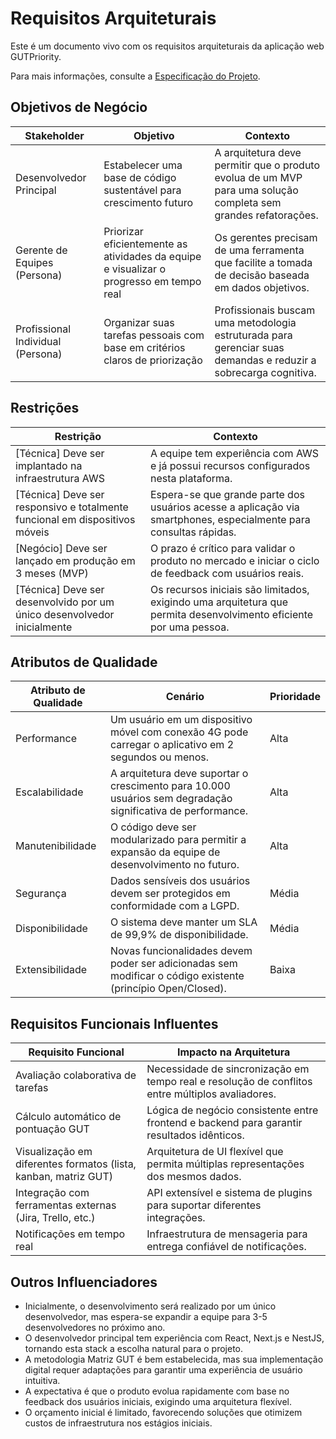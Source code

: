 # Requisitos Arquiteturais

Este é um documento vivo com os requisitos arquiteturais da aplicação web GUTPriority.

Para mais informações, consulte a [Especificação do Projeto](./project-spec.md).

## Objetivos de Negócio

| Stakeholder                      | Objetivo                                                                                | Contexto                                                                                                                |
| -------------------------------- | --------------------------------------------------------------------------------------- | ----------------------------------------------------------------------------------------------------------------------- |
| Desenvolvedor Principal          | Estabelecer uma base de código sustentável para crescimento futuro                      | A arquitetura deve permitir que o produto evolua de um MVP para uma solução completa sem grandes refatorações.         |
| Gerente de Equipes (Persona)     | Priorizar eficientemente as atividades da equipe e visualizar o progresso em tempo real | Os gerentes precisam de uma ferramenta que facilite a tomada de decisão baseada em dados objetivos.                    |
| Profissional Individual (Persona)| Organizar suas tarefas pessoais com base em critérios claros de priorização             | Profissionais buscam uma metodologia estruturada para gerenciar suas demandas e reduzir a sobrecarga cognitiva.        |

## Restrições

| Restrição                                                                | Contexto                                                                                                                |
| ------------------------------------------------------------------------ | ----------------------------------------------------------------------------------------------------------------------- |
| [Técnica] Deve ser implantado na infraestrutura AWS                      | A equipe tem experiência com AWS e já possui recursos configurados nesta plataforma.                                    |
| [Técnica] Deve ser responsivo e totalmente funcional em dispositivos móveis | Espera-se que grande parte dos usuários acesse a aplicação via smartphones, especialmente para consultas rápidas.    |
| [Negócio] Deve ser lançado em produção em 3 meses (MVP)                  | O prazo é crítico para validar o produto no mercado e iniciar o ciclo de feedback com usuários reais.                  |
| [Técnica] Deve ser desenvolvido por um único desenvolvedor inicialmente  | Os recursos iniciais são limitados, exigindo uma arquitetura que permita desenvolvimento eficiente por uma pessoa.      |

## Atributos de Qualidade

| Atributo de Qualidade | Cenário                                                                                                      | Prioridade |
| --------------------- | ------------------------------------------------------------------------------------------------------------ | ---------- |
| Performance           | Um usuário em um dispositivo móvel com conexão 4G pode carregar o aplicativo em 2 segundos ou menos.         | Alta       |
| Escalabilidade        | A arquitetura deve suportar o crescimento para 10.000 usuários sem degradação significativa de performance.  | Alta       |
| Manutenibilidade      | O código deve ser modularizado para permitir a expansão da equipe de desenvolvimento no futuro.              | Alta       |
| Segurança             | Dados sensíveis dos usuários devem ser protegidos em conformidade com a LGPD.                                | Média      |
| Disponibilidade       | O sistema deve manter um SLA de 99,9% de disponibilidade.                                                    | Média      |
| Extensibilidade       | Novas funcionalidades devem poder ser adicionadas sem modificar o código existente (princípio Open/Closed).  | Baixa      |

## Requisitos Funcionais Influentes

| Requisito Funcional                                                | Impacto na Arquitetura                                                                                |
| ------------------------------------------------------------------ | ----------------------------------------------------------------------------------------------------- |
| Avaliação colaborativa de tarefas                                  | Necessidade de sincronização em tempo real e resolução de conflitos entre múltiplos avaliadores.      |
| Cálculo automático de pontuação GUT                                | Lógica de negócio consistente entre frontend e backend para garantir resultados idênticos.            |
| Visualização em diferentes formatos (lista, kanban, matriz GUT)    | Arquitetura de UI flexível que permita múltiplas representações dos mesmos dados.                     |
| Integração com ferramentas externas (Jira, Trello, etc.)           | API extensível e sistema de plugins para suportar diferentes integrações.                             |
| Notificações em tempo real                                         | Infraestrutura de mensageria para entrega confiável de notificações.                                  |

## Outros Influenciadores

- Inicialmente, o desenvolvimento será realizado por um único desenvolvedor, mas espera-se expandir a equipe para 3-5 desenvolvedores no próximo ano.
- O desenvolvedor principal tem experiência com React, Next.js e NestJS, tornando esta stack a escolha natural para o projeto.
- A metodologia Matriz GUT é bem estabelecida, mas sua implementação digital requer adaptações para garantir uma experiência de usuário intuitiva.
- A expectativa é que o produto evolua rapidamente com base no feedback dos usuários iniciais, exigindo uma arquitetura flexível.
- O orçamento inicial é limitado, favorecendo soluções que otimizem custos de infraestrutura nos estágios iniciais.

